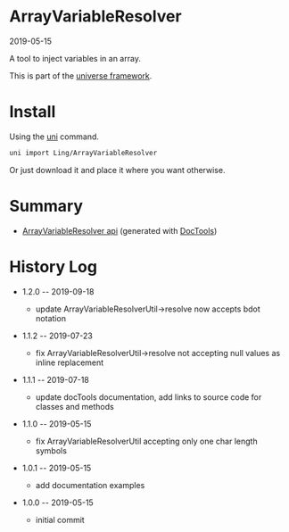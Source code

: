 ArrayVariableResolver
===========
2019-05-15



A tool to inject variables in an array.


This is part of the [universe framework](https://github.com/karayabin/universe-snapshot).


Install
==========
Using the [uni](https://github.com/lingtalfi/universe-naive-importer) command.
```bash
uni import Ling/ArrayVariableResolver
```

Or just download it and place it where you want otherwise.






Summary
===========
- [ArrayVariableResolver api](https://github.com/lingtalfi/ArrayVariableResolver/blob/master/doc/api/Ling/ArrayVariableResolver.md) (generated with [DocTools](https://github.com/lingtalfi/DocTools))






History Log
=============

- 1.2.0 -- 2019-09-18

    - update ArrayVariableResolverUtil->resolve now accepts bdot notation 
    
- 1.1.2 -- 2019-07-23

    - fix ArrayVariableResolverUtil->resolve not accepting null values as inline replacement 
    
- 1.1.1 -- 2019-07-18

    - update docTools documentation, add links to source code for classes and methods
    
- 1.1.0 -- 2019-05-15

    - fix ArrayVariableResolverUtil accepting only one char length symbols
    
- 1.0.1 -- 2019-05-15

    - add documentation examples
    
- 1.0.0 -- 2019-05-15

    - initial commit